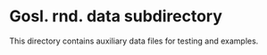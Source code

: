 # Gosl. rnd. data subdirectory

This directory contains auxiliary data files for testing and examples.
